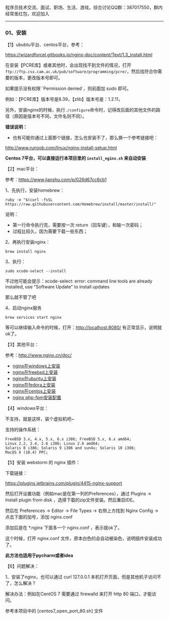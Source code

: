 程序员技术交流、面试、职场、生活、游戏，综合讨论QQ群：387017550，群内经常发红包，欢迎加入

---

### 01、安装

【1】ububtu平台、centos平台，参考：

https://wizardforcel.gitbooks.io/nginx-doc/content/Text/1.3_install.html

在安装【PCRE库】或者其他时，会出现找不到文件的情况，打开 ``ftp://ftp.csx.cam.ac.uk/pub/software/programming/pcre/``，然后找符合你需要的版本，更改版本号即可。

如果提示没有权限``Permission denied`，则前面加 sudo 即可。

例如：【PCRE库】版本号是8.39，【zlib】版本号是：1.2.11，

另外，安装nginx的时候，执行``./configure``命令时，记得改后面的其他文件的路径（原因是版本号不同，文件名则不同）。

**错误说明：**

* 也有可能你通过上面那个链接，怎么也安装不了，那么换一个参考链接吧：

http://www.runoob.com/linux/nginx-install-setup.html

<b>Centos 7平台，可以直接运行本项目里的 ``install_nginx.sh`` 来自动安装</b>

【2】mac平台：

参考：https://www.jianshu.com/p/026d67cc6cb1

1、先执行，安装homebrew：

```
ruby -e "$(curl -fsSL https://raw.githubusercontent.com/Homebrew/install/master/install)"
```

说明：

* 第一行命令执行完，需要按一次 return（回车键），和输一次密码；
* 过程比较久，因为需要下载一些东西；

2、再执行安装nginx：

```
brew install nginx
```

3、执行：

```
sudo xcode-select --install
```

不过他可能会提示：xcode-select: error: command line tools are already installed, use "Software Update" to install updates

那么就不管了吧

4、启动nginx服务

```
brew services start nginx
```

等可以继续输入命令的时候，打开：<a href='http://localhost:8080/'>http://localhost:8080/</a> 有正常显示，说明就ok了。

【3】其他平台：

参考：http://www.nginx.cn/doc/

<ul>
<li><a href="http://www.nginx.cn/doc/setup/nginx-windows.html">nginx在windows上安装</a></li>
<li><a href="http://www.nginx.cn/doc/setup/nginx-freebsd.html">nginx在freebsd上安装</a></li>
<li><a href="http://www.nginx.cn/doc/setup/nginx-ubuntu.html">nginx在ubuntu上安装</a></li>
<li><a href="http://www.nginx.cn/doc/setup/nginx-fedora.html">nginx在fedora上安装</a></li>
<li><a href="http://blog.s135.com/nginx_php_v5/" target="_blank">nginx在centos上安装</a></li>
<li><a href="http://www.nginx.cn/231.html" target="_blank" title="php-fpm安装配置">nginx php-fpm安装配置</a></li>
</ul>

【4】windows平台：

不支持，就是这样，装个虚拟机吧~

支持的操作系统：

```$xslt
FreeBSD 3.x, 4.x, 5.x, 6.x i386; FreeBSD 5.x, 6.x amd64;
Linux 2.2, 2.4, 2.6 i386; Linux 2.6 amd64;
Solaris 8 i386; Solaris 9 i386 and sun4u; Solaris 10 i386;
MacOS X (10.4) PPC;
```

【5】安装 webstorm 的 nginx 插件：

下载链接：

https://plugins.jetbrains.com/plugin/4415-nginx-support

然后打开设置功能（例如mac是在第一列的Preferences），通过 Plugins -> Install plugin from disk ，选择下载的zip文件安装。然后重启IDE。

然后在 Preferences -> Editor -> File Types -> 右侧上方找到 Nginx Config -> 点击下面的加号，添加 nginx.conf 

添加后是在 *.nginx 下面多一个 nginx.conf ，表示就ok了。

这个时候，打开 nginx.conf 文件，原本白色的会自动被染色，说明插件安装成功了。

<b>此方法也适用于pycharm或者idea</b>


【6】问题解决：

1、安装了nginx，也可以通过 curl 127.0.0.1 本机打开页面，但是其他机子访问不了，怎么解决？

解决办法：例如在CentOS 7 需要通过 firewalld 来打开 http 80 端口，才能访问。

参考本项目中的 [centos7_open_port_80.sh] 文件